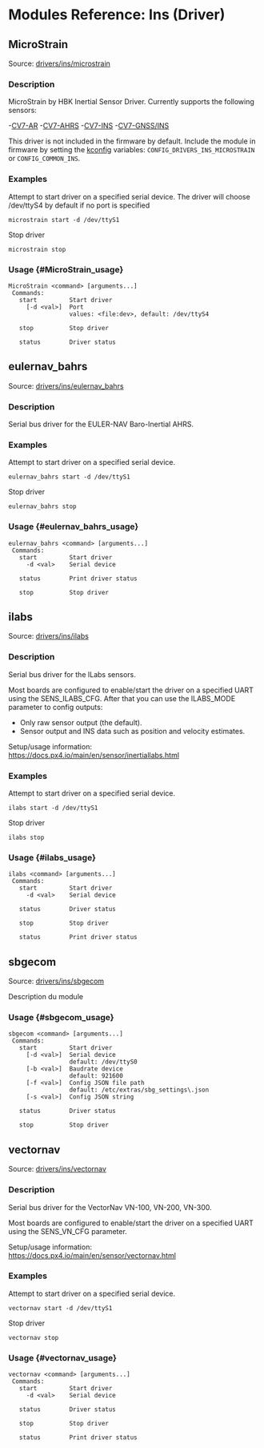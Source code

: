 # Modules Reference: Ins (Driver)

## MicroStrain

Source: [drivers/ins/microstrain](https://github.com/PX4/PX4-Autopilot/tree/main/src/drivers/ins/microstrain)

### Description

MicroStrain by HBK Inertial Sensor Driver.
Currently supports the following sensors:

-[CV7-AR](https://www.hbkworld.com/en/products/transducers/inertial-sensors/vertical-reference-units--vru-/3dm-cv7-ar) -[CV7-AHRS](https://www.hbkworld.com/en/products/transducers/inertial-sensors/attitude-and-heading-reference-systems--ahrs-/3dm-cv7-ahrs) -[CV7-INS](https://www.hbkworld.com/en/products/transducers/inertial-sensors/inertial-navigation-systems--ins-/3dm-cv7-ins) -[CV7-GNSS/INS](https://www.hbkworld.com/en/products/transducers/inertial-sensors/inertial-navigation-systems--ins-/3dm-cv7-gnss-ins)

This driver is not included in the firmware by default.
Include the module in firmware by setting the
[kconfig](../hardware/porting_guide_config.md#px4-board-configuration-kconfig) variables:
`CONFIG_DRIVERS_INS_MICROSTRAIN` or `CONFIG_COMMON_INS`.

### Examples

Attempt to start driver on a specified serial device.
The driver will choose /dev/ttyS4 by default if no port is specified

```
microstrain start -d /dev/ttyS1
```

Stop driver

```
microstrain stop
```

### Usage {#MicroStrain_usage}

```
MicroStrain <command> [arguments...]
 Commands:
   start         Start driver
     [-d <val>]  Port
                 values: <file:dev>, default: /dev/ttyS4

   stop          Stop driver

   status        Driver status
```

## eulernav_bahrs

Source: [drivers/ins/eulernav_bahrs](https://github.com/PX4/PX4-Autopilot/tree/main/src/drivers/ins/eulernav_bahrs)

### Description

Serial bus driver for the EULER-NAV Baro-Inertial AHRS.

### Examples

Attempt to start driver on a specified serial device.

```
eulernav_bahrs start -d /dev/ttyS1
```

Stop driver

```
eulernav_bahrs stop
```

### Usage {#eulernav_bahrs_usage}

```
eulernav_bahrs <command> [arguments...]
 Commands:
   start         Start driver
     -d <val>    Serial device

   status        Print driver status

   stop          Stop driver
```

## ilabs

Source: [drivers/ins/ilabs](https://github.com/PX4/PX4-Autopilot/tree/main/src/drivers/ins/ilabs)

### Description

Serial bus driver for the ILabs sensors.

Most boards are configured to enable/start the driver on a specified UART using the SENS_ILABS_CFG.
After that you can use the ILABS_MODE parameter to config outputs:

- Only raw sensor output (the default).
- Sensor output and INS data such as position and velocity estimates.

Setup/usage information: https://docs.px4.io/main/en/sensor/inertiallabs.html

### Examples

Attempt to start driver on a specified serial device.

```
ilabs start -d /dev/ttyS1
```

Stop driver

```
ilabs stop
```

### Usage {#ilabs_usage}

```
ilabs <command> [arguments...]
 Commands:
   start         Start driver
     -d <val>    Serial device

   status        Driver status

   stop          Stop driver

   status        Print driver status
```

## sbgecom

Source: [drivers/ins/sbgecom](https://github.com/PX4/PX4-Autopilot/tree/main/src/drivers/ins/sbgecom)

Description du module

### Usage {#sbgecom_usage}

```
sbgecom <command> [arguments...]
 Commands:
   start         Start driver
     [-d <val>]  Serial device
                 default: /dev/ttyS0
     [-b <val>]  Baudrate device
                 default: 921600
     [-f <val>]  Config JSON file path
                 default: /etc/extras/sbg_settings\.json
     [-s <val>]  Config JSON string

   status        Driver status

   stop          Stop driver
```

## vectornav

Source: [drivers/ins/vectornav](https://github.com/PX4/PX4-Autopilot/tree/main/src/drivers/ins/vectornav)

### Description

Serial bus driver for the VectorNav VN-100, VN-200, VN-300.

Most boards are configured to enable/start the driver on a specified UART using the SENS_VN_CFG parameter.

Setup/usage information: https://docs.px4.io/main/en/sensor/vectornav.html

### Examples

Attempt to start driver on a specified serial device.

```
vectornav start -d /dev/ttyS1
```

Stop driver

```
vectornav stop
```

### Usage {#vectornav_usage}

```
vectornav <command> [arguments...]
 Commands:
   start         Start driver
     -d <val>    Serial device

   status        Driver status

   stop          Stop driver

   status        Print driver status
```
